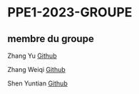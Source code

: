 # PPE1-2023-GROUPE

## membre du groupe
Zhang Yu [Github](https://github.com/Flore-Z525)

Zhang Weiqi [Github](https://github.com/CourantenCourant)

Shen Yuntian [Github](https://github.com/ShenYT0)